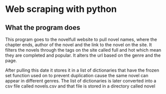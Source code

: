 # Web scraping with python

## What the program does

This program goes to the novelfull website to pull novel names, where the chapter ends, author of the novel and the link to the novel on the site. It filters the novels through the tags on the site called full and hot which mean they are completed and popular. It alters the url based on the genre and the page.

 After pulling this date it stores it in a list of dictionaries that have the frozen set function used on to prevent duplication cause the same novel can appear in different genres. The list of dictionaries is later converted into a csv file called novels.csv and that file is stored in a directory called novel
